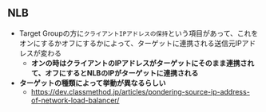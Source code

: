 ## NLB
- Target Groupの方に`クライアントIPアドレスの保持`という項目があって、これをオンにするかオフにするかによって、ターゲットに連携される送信元IPアドレスが変わる
  - **オンの時はクライアントのIPアドレスがターゲットにそのまま連携されて、オフにするとNLBのIPがターゲットに連携される**
- **ターゲットの種類によって挙動が異なるらしい**
  - https://dev.classmethod.jp/articles/pondering-source-ip-address-of-network-load-balancer/